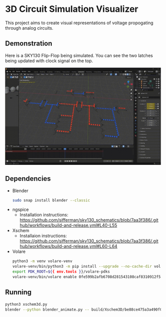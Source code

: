 
# 3D Circuit Simulation Visualizer

This project aims to create visual representations of voltage propogating through analog circuits.

## Demonstration

Here is a SKY130 Flip-Flop being simulated. You can see the two latches being updated with clock signal on the top.

![DFF Demo](docs/demo.gif)

## Dependencies

* Blender
    ```bash
    sudo snap install blender --classic
    ```
* ngspice
    * Installation instructions: <https://github.com/sifferman/sky130_schematics/blob/7aa3f386/.github/workflows/build-and-release.yml#L40-L55>
* Xschem
    * Installaion instructions: <https://github.com/sifferman/sky130_schematics/blob/7aa3f386/.github/workflows/build-and-release.yml#L60-L64>
* Volare
    ```bash
    python3 -m venv volare-venv
    volare-venv/bin/python3 -m pip install --upgrade --no-cache-dir volare
    export PDK_ROOT=${{ env.tools }}/volare-pdks
    volare-venv/bin/volare enable 0fe599b2afb6708d281543108caf8310912f54af
    ```

## Running

```bash
python3 xschem3d.py
blender --python blender_animate.py -- build/Xschem3D/be88ce475a3a490f044f945f3d0f1ea09dbef51c6a5db211dc6baa131c44efe8/coordinate_voltages.json build/Xschem3D/be88ce475a3a490f044f945f3d0f1ea09dbef51c6a5db211dc6baa131c44efe8/sky130_fd_sc_hd__dfxtp_1.svg
```
